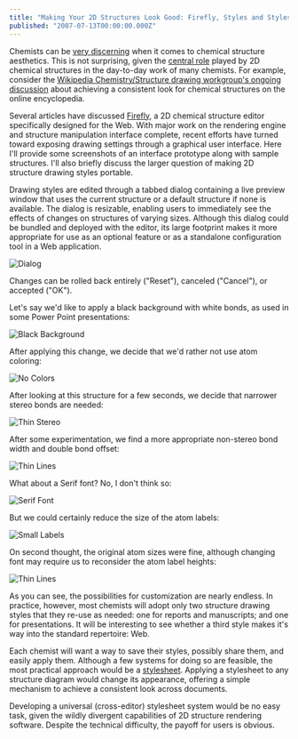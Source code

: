 ```yaml
---
title: "Making Your 2D Structures Look Good: Firefly, Styles and Stylesheets"
published: "2007-07-13T00:00:00.000Z"
---
```


Chemists can be [very discerning](http://depth-first.com/articles/2007/07/11/waldorf-salad) when it comes to chemical structure aesthetics. This is not surprising, given the [central role](http://depth-first.com/articles/2007/03/30/the-aesthetics-of-chemical-structure-diagrams) played by 2D chemical structures in the day-to-day work of many chemists. For example, consider the [Wikipedia Chemistry/Structure drawing workgroup's ongoing discussion](http://en.wikipedia.org/wiki/Wikipedia_talk:WikiProject_Chemistry/Structure_drawing_workgroup/Archive_Apr_2007) about achieving a consistent look for chemical structures on the online encyclopedia.

Several articles have discussed [Firefly](http://depth-first.com/articles/tag/firefly), a 2D chemical structure editor specifically designed for the Web. With major work on the rendering engine and structure manipulation interface complete, recent efforts have turned toward exposing drawing settings through a graphical user interface. Here I'll provide some screenshots of an interface prototype along with sample structures. I'll also briefly discuss the larger question of making 2D structure drawing styles portable.

Drawing styles are edited through a tabbed dialog containing a live preview window that uses the current structure or a default structure if none is available. The dialog is resizable, enabling users to immediately see the effects of changes on structures of varying sizes. Although this dialog could be bundled and deployed with the editor, its large footprint makes it more appropriate for use as an optional feature or as a standalone configuration tool in a Web application.

![Dialog](/images/posts/20070713/dialog.png "Dialog")

Changes can be rolled back entirely ("Reset"), canceled ("Cancel"), or accepted ("OK").

Let's say we'd like to apply a black background with white bonds, as used in some Power Point presentations:

![Black Background](/images/posts/20070713/black_background.png "Black Background")

After applying this change, we decide that we'd rather not use atom coloring:

![No Colors](/images/posts/20070713/no_colors.png "No Colors")

After looking at this structure for a few seconds, we decide that narrower stereo bonds are needed:

![Thin Stereo](/images/posts/20070713/thin_stereo.png "Thin Stereo")

After some experimentation, we find a more appropriate non-stereo bond width and double bond offset:

![Thin Lines](/images/posts/20070713/thin_lines.png "Thin Lines")

What about a Serif font? No, I don't think so:

![Serif Font](/images/posts/20070713/serif_font.png "Serif Font")

But we could certainly reduce the size of the atom labels:

![Small Labels](/images/posts/20070713/small_labels.png "Small Labels")

On second thought, the original atom sizes were fine, although changing font may require us to reconsider the atom label heights:

![Thin Lines](/images/posts/20070713/thin_lines.png "Thin Lines")

As you can see, the possibilities for customization are nearly endless. In practice, however, most chemists will adopt only two structure drawing styles that they re-use as needed: one for reports and manuscripts; and one for presentations. It will be interesting to see whether a third style makes it's way into the standard repertoire: Web.

Each chemist will want a way to save their styles, possibly share them, and easily apply them. Although a few systems for doing so are feasible, the most practical approach would be a [stylesheet](http://en.wikipedia.org/wiki/Stylesheet_language). Applying a stylesheet to any structure diagram would change its appearance, offering a simple mechanism to achieve a consistent look across documents.

Developing a universal (cross-editor) stylesheet system would be no easy task, given the wildly divergent capabilities of 2D structure rendering software. Despite the technical difficulty, the payoff for users is obvious.